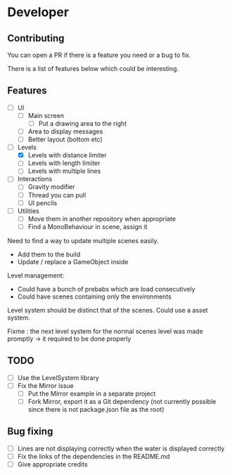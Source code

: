 # Developer

## Contributing

You can open a PR if there is a feature you need or a bug to fix.

There is a list of features below which could be interesting.

## Features

- [ ] UI
  - [ ] Main screen
    - [ ] Put a drawing area to the right
  - [ ] Area to display messages
  - [ ] Better layout (bottom etc)

- [ ] Levels
  - [x] Levels with distance limiter
  - [ ] Levels with length limiter
  - [ ] Levels with multiple lines 

- [ ] Interactions
  - [ ] Gravity modifier
  - [ ] Thread you can pull
  - [ ] UI pencils

- [ ] Utilities
  - [ ] Move them in another repository when appropriate
  - [ ] Find a MonoBehaviour in scene, assign it

Need to find a way to update multiple scenes easily.
- Add them to the build
- Update / replace a GameObject inside

Level management:
- Could have a bunch of prebabs which are load consecutively
- Could have scenes containing only the environments

Level system should be distinct that of the scenes.
Could use a asset system.

Fixme : the next level system for the normal scenes level was made promptly -> it required to be done properly

## TODO

- [ ] Use the LevelSystem library
- [ ] Fix the Mirror issue
  - [ ] Put the Mirror example in a separate project
  - [ ] Fork Mirror, export it as a Git dependency (not currently possible since there is not package.json file as the root)

## Bug fixing

- [ ] Lines are not displaying correctly when the water is displayed correctly
- [ ] Fix the links of the dependencies in the README.md
- [ ] Give appropriate credits
